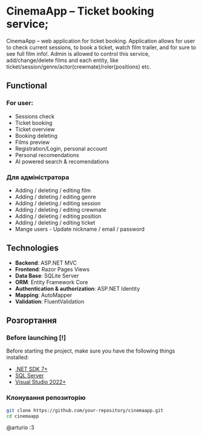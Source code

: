 # CinemaApp – Ticket booking service;  

CinemaApp – web application for ticket booking. Application allows for user to check current sessions, to book a ticket, watch film trailer, and for sure to see full film info!. Admin is allowed to control this service, add/change/delete films and each entity, like ticket/session/genre/actor(crewmate)/roler(positions) etc.

## Functional  

### For user:  
- Sessions check  
- Ticket booking 
- Ticket overview  
- Booking deleting
- Films preview
- Registration/Login, personal account
- Personal recomendations
- AI powered search & recomendations


### Для адміністратора  
- Adding / deleting / editing film
- Adding / deleting / editing genre
- Adding / deleting / editing session
- Adding / deleting / editing crewmate
- Adding / deleting / editing position
- Adding / deleting / editing ticket
- Mange users - Update nickname / email / password 

## Technologies  

- **Backend**: ASP.NET MVC
- **Frontend**: Razor Pages Views
- **Data Base**: SQLite Server  
- **ORM**: Entity Framework Core  
- **Authentication & authorization**: ASP.NET Identity  
- **Mapping**: AutoMapper  
- **Validation**: FluentValidation

## Розгортання  

### Before launching [!]  
Before starting the project, make sure you have the following things installed:  
- [.NET SDK 7+](https://dotnet.microsoft.com/download)  
- [SQL Server](https://www.microsoft.com/en-us/sql-server/sql-server-downloads)  
- [Visual Studio 2022+](https://visualstudio.microsoft.com/)  

### Клонування репозиторію  
```sh
git clone https://github.com/your-repository/cinemaapp.git
cd cinemaapp
```
@arturio :3
